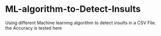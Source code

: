 # ML-algorithm-to-Detect-Insults
Using different Machine learning algorithm to detect insults in a CSV File. the Accuracy is tested here
